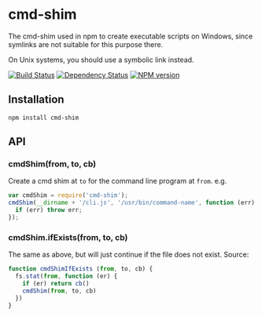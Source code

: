 # cmd-shim

The cmd-shim used in npm to create executable scripts on Windows,
since symlinks are not suitable for this purpose there.

On Unix systems, you should use a symbolic link instead.

[![Build Status](https://img.shields.io/travis/ForbesLindesay/cmd-shim/master.svg)](https://travis-ci.org/ForbesLindesay/cmd-shim)
[![Dependency Status](https://img.shields.io/gemnasium/ForbesLindesay/cmd-shim.svg)](https://gemnasium.com/ForbesLindesay/cmd-shim)
[![NPM version](https://img.shields.io/npm/v/cmd-shim.svg)](http://badge.fury.io/js/cmd-shim)








































































<extoc></extoc>

## Installation

```
npm install cmd-shim
```

## API

### cmdShim(from, to, cb)

Create a cmd shim at `to` for the command line program at `from`.
e.g.

```javascript
var cmdShim = require('cmd-shim');
cmdShim(__dirname + '/cli.js', '/usr/bin/command-name', function (err) {
  if (err) throw err;
});
```

### cmdShim.ifExists(from, to, cb)

The same as above, but will just continue if the file does not exist.
Source:

```javascript
function cmdShimIfExists (from, to, cb) {
  fs.stat(from, function (er) {
    if (er) return cb()
    cmdShim(from, to, cb)
  })
}
```
